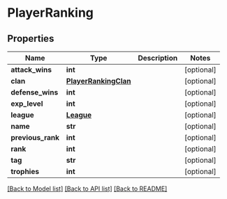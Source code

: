 # PlayerRanking

## Properties
Name | Type | Description | Notes
------------ | ------------- | ------------- | -------------
**attack_wins** | **int** |  | [optional] 
**clan** | [**PlayerRankingClan**](PlayerRankingClan.md) |  | [optional] 
**defense_wins** | **int** |  | [optional] 
**exp_level** | **int** |  | [optional] 
**league** | [**League**](League.md) |  | [optional] 
**name** | **str** |  | [optional] 
**previous_rank** | **int** |  | [optional] 
**rank** | **int** |  | [optional] 
**tag** | **str** |  | [optional] 
**trophies** | **int** |  | [optional] 

[[Back to Model list]](../README.md#documentation-for-models) [[Back to API list]](../README.md#documentation-for-api-endpoints) [[Back to README]](../README.md)

